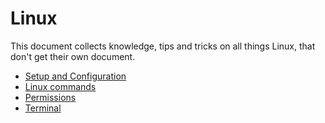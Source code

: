 # Linux

This document collects knowledge, tips and tricks on all things Linux, that don't get their own document.

- [Setup and Configuration](linux/setup.md)
- [Linux commands](linux/commands.md)
- [Permissions](linux/permissions.md)
- [Terminal](linux/terminal.md)
